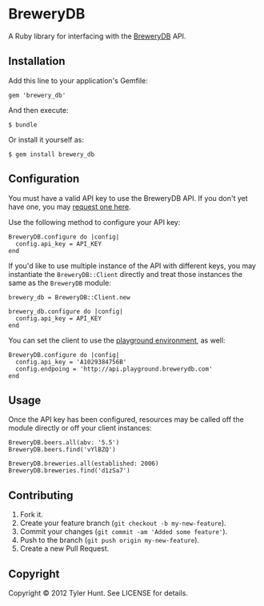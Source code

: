 # BreweryDB

A Ruby library for interfacing with the [BreweryDB][] API.

[brewerydb]: http://www.brewerydb.com/


## Installation

Add this line to your application's Gemfile:

    gem 'brewery_db'

And then execute:

    $ bundle

Or install it yourself as:

    $ gem install brewery_db


## Configuration

You must have a valid API key to use the BreweryDB API. If you don't yet have
one, you may [request one here][api-key].

[api-key]: http://www.brewerydb.com/developers

Use the following method to configure your API key:

    BreweryDB.configure do |config|
      config.api_key = API_KEY
    end

If you'd like to use multiple instance of the API with different keys, you may
instantiate the `BreweryDB::Client` directly and treat those instances the same
as the `BreweryDB` module:

    brewery_db = BreweryDB::Client.new

    brewery_db.configure do |config|
      config.api_key = API_KEY
    end

You can set the client to use the [playground environment][playground], as well:

[playground]: http://developer.pintlabs.com/brewerydb/api-playground/

    BreweryDB.configure do |config|
      config.api_key = 'A1029384756B'
      config.endpoing = 'http://api.playground.brewerydb.com'
    end


## Usage

Once the API key has been configured, resources may be called off the module
directly or off your client instances:

    BreweryDB.beers.all(abv: '5.5')
    BreweryDB.beers.find('vYlBZQ')

    BreweryDB.breweries.all(established: 2006)
    BreweryDB.breweries.find('d1zSa7')


## Contributing

1. Fork it.
2. Create your feature branch (`git checkout -b my-new-feature`).
3. Commit your changes (`git commit -am 'Added some feature'`).
4. Push to the branch (`git push origin my-new-feature`).
5. Create a new Pull Request.


## Copyright

Copyright © 2012 Tyler Hunt. See LICENSE for details.
